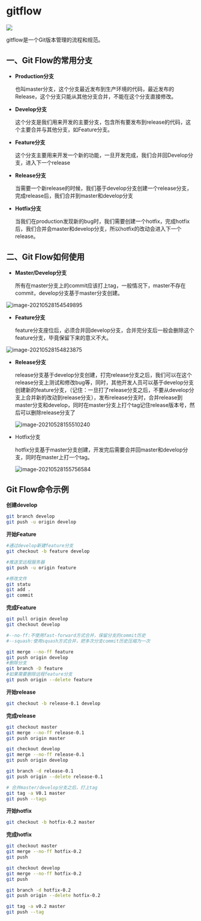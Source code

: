 # gitflow

![](image/1366859-eda8da6a7d2385ad.png)

gitflow是一个Git版本管理的流程和规范。

## 一、Git Flow的常用分支

- **Production分支**

  也叫master分支，这个分支最近发布到生产环境的代码，最近发布的Release，这个分支只能从其他分支合并，不能在这个分支直接修改。

- **Develop分支**

  这个分支是我们用来开发的主要分支，包含所有要发布到release的代码，这个主要合并与其他分支，如Feature分支。

- **Feature分支**

  这个分支主要用来开发一个新的功能，一旦开发完成，我们合并回Develop分支，进入下一个release

- **Release分支**

  当需要一个新release的时候，我们基于develop分支创建一个release分支，完成release后，我们合并到master和develop分支

- **Hotfix分支**

  当我们在production发现新的bug时，我们需要创建一个hotfix，完成hotfix后，我们合并会master和develop分支，所以hotfix的改动会进入下一个release。

## 二、Git Flow如何使用

- **Master/Develop分支**

  所有在master分支上的commit应该打上tag，一般情况下，master不存在commit，develop分支基于master分支创建。

![image-20210528154549895](image/image-20210528154549895.png)

- **Feature分支**

  feature分支座位后，必须合并回develop分支，合并完分支后一般会删除这个feature分支，毕竟保留下来的意义不大。

![image-20210528154823875](image/image-20210528154823875.png)

- **Release分支**

  release分支基于develop分支创建，打完release分支之后，我们可以在这个release分支上测试和修改bug等，同时，其他开发人员可以基于develop分支创建新的feature分支，（记住：一旦打了release分支之后，不要从develop分支上合并新的改动到release分支），发布release分支时，合并release到master分支和develop，同时在master分支上打个tag记住release版本号，然后可以删除release分支了

  ![image-20210528155510240](image/image-20210528155510240.png)

- Hotfix分支

  hotfix分支基于master分支创建，开发完后需要合并回master和develop分支，同时在master上打一个tag。

  ![image-20210528155756584](image/image-20210528155756584.png)

## Git Flow命令示例

**创建develop**

```bash
git branch develop
git push -u origin develop
```

**开始Feature**

```bash
#通过develop新建feature分支
git checkout -b feature develop

#推送至远程服务器
git push -u origin feature

#修改文件
git statu
git add .
git commit
```

**完成Feature**

```bash
git pull origin develop
git checkout develop

#--no-ff:不使用fast-forward方式合并，保留分支的commit历史
#--squash:使用squash方式合并，把多次分支commit历史压缩为一次

git merge --no-ff feature
git push origin develop
#删除分支
git branch -D feature
#如果需要删除远程feature分支
git push origin --delete feature
```

**开始release**

```bash
git checkout -b release-0.1 develop
```

**完成release**

```bash
git checkout master
git merge --no-ff release-0.1
git push origin master

git checkout develop
git merge --no-ff release-0.1
git push origin develop

git branch -d release-0.1
git push origin --delete release-0.1

# 合并master/develop分支之后，打上tag
git tag -a V0.1 master
git push --tags
```

**开始hotfix**

```bash
git checkout -b hotfix-0.2 master
```

**完成hotfix**

```bash
git checkout master
git merge --no-ff hotfix-0.2
git push 

git checkout develop
git merge --no-ff hotfix-0.2
git push

git branch -d hotfix-0.2
git push origin --delete hotfix-0.2

git tag -a v0.2 master
git push --tag
```

